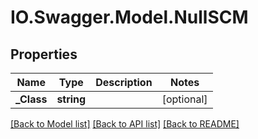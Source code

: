 # IO.Swagger.Model.NullSCM
## Properties

Name | Type | Description | Notes
------------ | ------------- | ------------- | -------------
**_Class** | **string** |  | [optional] 

[[Back to Model list]](../README.md#documentation-for-models) [[Back to API list]](../README.md#documentation-for-api-endpoints) [[Back to README]](../README.md)

